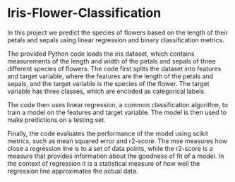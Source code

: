 # Iris-Flower-Classification
In this project we predict the species of flowers based on the length of their petals and sepals using linear regression and binary classification metrics.

The provided Python code loads the iris dataset, which contains measurements of the length and width of the petals and sepals of three different species of flowers. The code first splits the dataset into features and target variable, where the features are the length of the petals and sepals, and the target variable is the species of the flower. The target variable has three classes, which are encoded as categorical labels.

The code then uses linear regression, a common classification algorithm, to train a model on the features and target variable. The model is then used to make predictions on a testing set.

Finally, the code evaluates the performance of the model using scikit metrics, such as mean squared error and r2-score. The mse measures how close a regression line is to a set of data points, while the r2-score is a measure that provides information about the goodness of fit of a model. In the context of regression it is a statistical measure of how well the regression line approximates the actual data.
